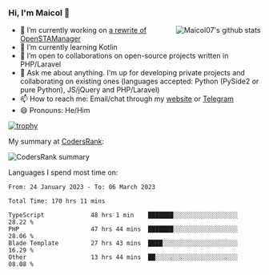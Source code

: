 ### Hi, I'm Maicol 👋
<img align="right" src="https://github-readme-stats.vercel.app/api?username=maicol07&count_private=true&count_private=true&show_icons=true" alt="Maicol07's github stats">

- 🔭 I’m currently working on [a rewrite of OpenSTAManager](https://github.com/Dasc3er/openstamanager/tree/rewrite)
- 🌱 I’m currently learning Kotlin
- 👯 I’m open to collaborations on open-source projects written in PHP/Laravel
- 💬 Ask me about anything. I'm up for developing private projects and collaborating on existing ones (languages accepted: Python (PySide2 or pure Python), JS/jQuery and PHP/Laravel)
- 📫 How to reach me: Email/chat through my [website](https://maicol07.it) or [Telegram](https://telegram.me/maicol07)
- 😄 Pronouns: He/Him

[![trophy](https://github-profile-trophy.vercel.app/?username=maicol07)](https://github.com/ryo-ma/github-profile-trophy)

My summary at [CodersRank](https://codersrank.io):

![CodersRank summary](https://cr-ss-service.azurewebsites.net/api/ScreenShot?widget=summary&username=maicol07&badges=3&show-avatar=true&style=--header-bg-color:%23000;--border-radius:16px)

Languages I spend most time on:
<!--START_SECTION:waka-->

```text
From: 24 January 2023 - To: 06 March 2023

Total Time: 170 hrs 11 mins

TypeScript             48 hrs 1 min    ███████░░░░░░░░░░░░░░░░░░   28.22 %
PHP                    47 hrs 44 mins  ███████░░░░░░░░░░░░░░░░░░   28.06 %
Blade Template         27 hrs 43 mins  ████░░░░░░░░░░░░░░░░░░░░░   16.29 %
Other                  13 hrs 44 mins  ██░░░░░░░░░░░░░░░░░░░░░░░   08.08 %
```

<!--END_SECTION:waka-->
